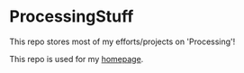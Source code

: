 ProcessingStuff
===============

This repo stores most of my efforts/projects on 'Processing'!

This repo is used for my [homepage](http://wwwpub.zih.tu-dresden.de/~rklammer/html/homepage/index_page.html#Processing). 
